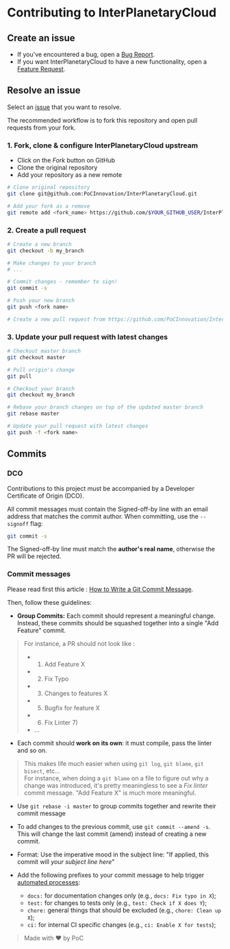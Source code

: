 # Contributing to InterPlanetaryCloud

## Create an issue

- If you've encountered a bug, open a [Bug Report](https://github.com/PoCInnovation/InterPlanetaryCloud/issues/new?assignees=&labels=&template=bug_report.md&title=).
- If you want InterPlanetaryCloud to have a new functionality, open a [Feature Request](https://github.com/PoCInnovation/InterPlanetaryCloud/issues/new?assignees=&labels=&template=feature_request.md&title=).

## Resolve an issue

Select an [issue](https://github.com/PoCInnovation/InterPlanetaryCloud/issues) that you want to resolve.

The recommended workflow is to fork this repository and open pull requests from your fork.

### 1. Fork, clone & configure InterPlanetaryCloud upstream

- Click on the _Fork_ button on GitHub
- Clone the original repository
- Add your repository as a new remote

```sh
# Clone original repository
git clone git@github.com:PoCInnovation/InterPlanetaryCloud.git

# Add your fork as a remove
git remote add <fork_name> https://github.com/$YOUR_GITHUB_USER/InterPlanetaryCloud.git
```

### 2. Create a pull request

```sh
# Create a new branch
git checkout -b my_branch

# Make changes to your branch
# ...

# Commit changes - remember to sign!
git commit -s

# Push your new branch
git push <fork name>

# Create a new pull request from https://github.com/PoCInnovation/InterPlanetaryCloud/pulls
```

### 3. Update your pull request with latest changes

```sh
# Checkout master branch
git checkout master

# Pull origin's change
git pull

# Checkout your branch
git checkout my_branch

# Rebase your branch changes on top of the updated master branch
git rebase master

# Update your pull request with latest changes
git push -f <fork name>
```

## Commits

### DCO

Contributions to this project must be accompanied by a Developer Certificate of
Origin (DCO).

All commit messages must contain the Signed-off-by line with an email address that matches the commit author. When committing, use the `--signoff` flag:

```sh
git commit -s
```

The Signed-off-by line must match the **author's real name**, otherwise the PR will be rejected.

### Commit messages

Please read first this article : [How to Write a Git Commit Message](https://chris.beams.io/posts/git-commit/).

Then, follow these guidelines:

- **Group Commits:** Each commit should represent a meaningful change. Instead, these commits should be squashed together into a single "Add Feature" commit.
> For instance, a PR should not look like :
> - 1) Add Feature X
> - 2) Fix Typo
> - 3) Changes to features X
> - 5) Bugfix for feature X
> - 6) Fix Linter 7)
> - ...

- Each commit should **work on its own**: it must compile, pass the linter and so on.
> This makes life much easier when using `git log`, `git blame`, `git bisect`, etc...\
> For instance, when doing a `git blame` on a file to figure out why a change was introduced, it's pretty meaningless to see a _Fix linter_ commit message. "Add Feature X" is much more meaningful.

- Use `git rebase -i master` to group commits together and rewrite their commit message

- To add changes to the previous commit, use `git commit --amend -s`. This will change the last commit (amend) instead of creating a new commit.

- Format: Use the imperative mood in the subject line: "If applied, this commit
  will _your subject line here_"

- Add the following prefixes to your commit message to help trigger [automated processes](https://www.conventionalcommits.org):
  - `docs:` for documentation changes only (e.g., `docs: Fix typo in X`);
  - `test:` for changes to tests only (e.g., `test: Check if X does Y`);
  - `chore:` general things that should be excluded (e.g., `chore: Clean up X`);
  - `ci:` for internal CI specific changes (e.g., `ci: Enable X for tests`);

> Made with :heart: by PoC